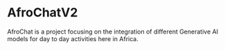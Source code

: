 # AfroChatV2
AfroChat is a project focusing on the integration of different Generative AI models for day to day activities here in Africa.
